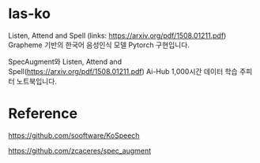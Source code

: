 # las-ko
Listen, Attend and Spell (links: https://arxiv.org/pdf/1508.01211.pdf) Grapheme 기반의 한국어 음성인식 모델 Pytorch 구현입니다.

SpecAugment와 Listen, Attend and Spell(https://arxiv.org/pdf/1508.01211.pdf) Ai-Hub 1,000시간 데이터 학습 주피터 노트북입니다.

# Reference
https://github.com/sooftware/KoSpeech

https://github.com/zcaceres/spec_augment
